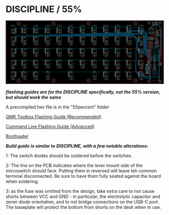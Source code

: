 # DISCIPLINE / 55%

![fiftyfivepercent](./images/PCB_Eagle.png)

***flashing guides are for the DISCIPLINE specifically, not the 55% version, but should work the same***

A precompiled hex file is in the "55percent" folder

[QMK Toolbox Flashing Guide (Recommended)](https://static1.squarespace.com/static/5c533d33348cd92b886e544d/t/5d90521b1d22d176452c44a5/1569739293092/DISCIPLINE+FLASHING+GUIDE.pdf)

[Command Line Flashing Guide (Advanced)](https://static1.squarespace.com/static/5c533d33348cd92b886e544d/t/5d7f3c43fef3e33f1b03bfe2/1568619588036/DISCIPLINE+FLASHING+GUIDE+-+COMMAND+LINE.pdf)

[Bootloader](./bootloader)


***Build guide is similar to DISCIPLINE, with a few notable alterations:***

1: The switch diodes should be soldered before the switches.

2: The line on the PCB indicates where the lever mount side of the microswitch should face. Putting them in reversed will leave teh common terminal disconnected. Be sure to have them fully seated against the board when soldering.

3: as the fuse was omitted from the design, take extra care to not cause shorts between VCC and GND - in particular, the electrolytic capacitor and zener diode orientation, and to not bridge connections on the USB-C port. The baseplate will protect the bottom from shorts on the desk when in use.
